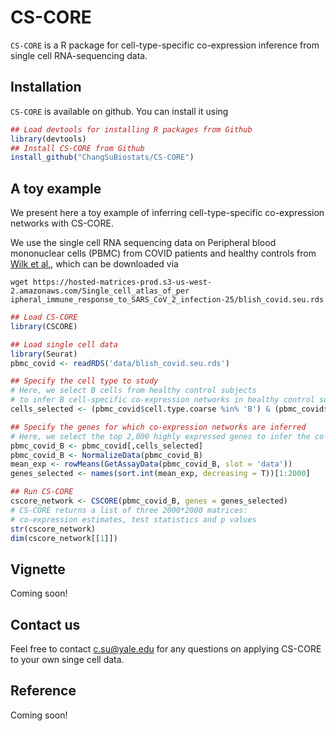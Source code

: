 # CS-CORE
`CS-CORE` is a R package for cell-type-specific co-expression inference from single cell RNA-sequencing data.

## Installation

`CS-CORE` is available on github. You can install it using

``` r
## Load devtools for installing R packages from Github
library(devtools)
## Install CS-CORE from Github
install_github("ChangSuBiostats/CS-CORE")
```

## A toy example

We present here a toy example of inferring cell-type-specific co-expression networks with CS-CORE. 

We use the single cell RNA sequencing data on Peripheral blood mononuclear cells (PBMC) from COVID patients and healthy controls from [Wilk et al.](https://www.nature.com/articles/s41591-020-0944-y), which can be downloaded via

```
wget https://hosted-matrices-prod.s3-us-west-2.amazonaws.com/Single_cell_atlas_of_per
ipheral_immune_response_to_SARS_CoV_2_infection-25/blish_covid.seu.rds
```

``` r
## Load CS-CORE
library(CSCORE) 

## Load single cell data
library(Seurat)
pbmc_covid <- readRDS('data/blish_covid.seu.rds')

## Specify the cell type to study
# Here, we select B cells from healthy control subjects 
# to infer B cell-specific co-expression networks in healthy control subjects
cells_selected <- (pbmc_covid$cell.type.coarse %in% 'B') & (pbmc_covid$Status == "Healthy")

## Specify the genes for which co-expression networks are inferred
# Here, we select the top 2,000 highly expressed genes to infer the co-expression network
pbmc_covid_B <- pbmc_covid[,cells_selected] 
pbmc_covid_B <- NormalizeData(pbmc_covid_B)
mean_exp <- rowMeans(GetAssayData(pbmc_covid_B, slot = 'data'))
genes_selected <- names(sort.int(mean_exp, decreasing = T))[1:2000]

## Run CS-CORE
cscore_network <- CSCORE(pbmc_covid_B, genes = genes_selected)
# CS-CORE returns a list of three 2000*2000 matrices:
# co-expression estimates, test statistics and p values
str(cscore_network) 
dim(cscore_network[[1]])
```

## Vignette
Coming soon!

## Contact us 

Feel free to contact <c.su@yale.edu> for any questions on applying CS-CORE to your own singe cell data. 

## Reference
Coming soon!
